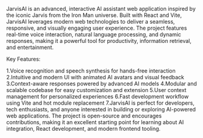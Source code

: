JarvisAI is an advanced, interactive AI assistant web application inspired by the iconic Jarvis from the Iron Man universe. Built with React and Vite, JarvisAI leverages modern web technologies to deliver a seamless, responsive, and visually engaging user experience. The project features real-time voice interaction, natural language processing, and dynamic responses, making it a powerful tool for productivity, information retrieval, and entertainment.

Key Features:

1.Voice recognition and speech synthesis for hands-free interaction
2.Intuitive and modern UI with animated AI avatars and visual feedback
3.Context-aware responses powered by advanced AI models
4.Modular and scalable codebase for easy customization and extension
5.User context management for personalized experiences
6.Fast development workflow using Vite and hot module replacement
7.JarvisAI is perfect for developers, tech enthusiasts, and anyone interested in building or exploring AI-powered web applications. The project is open-source and encourages contributions, making it an excellent starting point for learning about AI integration, React development, and modern frontend tooling.
